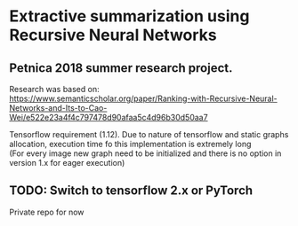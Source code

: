 # Extractive summarization using Recursive Neural Networks

## Petnica 2018 summer research project.  
Research was based on:  
https://www.semanticscholar.org/paper/Ranking-with-Recursive-Neural-Networks-and-Its-to-Cao-Wei/e522e23a4f4c797478d90afaa5c4d96b30d50aa7

Tensorflow requirement (1.12).
Due to nature of tensorflow and static graphs allocation, execution time fo this implementation is extremely long  
(For every image new graph need to be initialized and there is no option in version 1.x for eager execution)

## TODO: Switch to tensorflow 2.x or PyTorch  
Private repo for now

